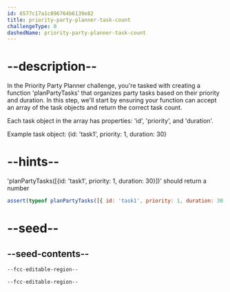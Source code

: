 ```yaml
---
id: 6577c17a1c096764b6139e82
title: priority-party-planner-task-count
challengeType: 0
dashedName: priority-party-planner-task-count
---
```


# --description--

In the Priority Party Planner challenge, you're tasked with creating a function 'planPartyTasks' that organizes party tasks based on their priority and duration. In this step, we'll start by ensuring your function can accept an array of the task objects and return the correct task count.

Each task object in the array has properties: 'id', 'priority', and 'duration'.

Example task object:
{id: 'task1', priority: 1, duration: 30}

# --hints--

'planPartyTasks([{id: 'task1', priority: 1, duration: 30}])' should return a number


```js
assert(typeof planPartyTasks([{ id: 'task1', priority: 1, duration: 30 }]) === 'number');
```

# --seed--

## --seed-contents--

```html
--fcc-editable-region--

--fcc-editable-region--
```
